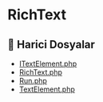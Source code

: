 # RichText

<!--Index-->

## 📂 Harici Dosyalar

- [ITextElement.php](./ITextElement.php)
- [RichText.php](./RichText.php)
- [Run.php](./Run.php)
- [TextElement.php](./TextElement.php)

<!--Index-->
